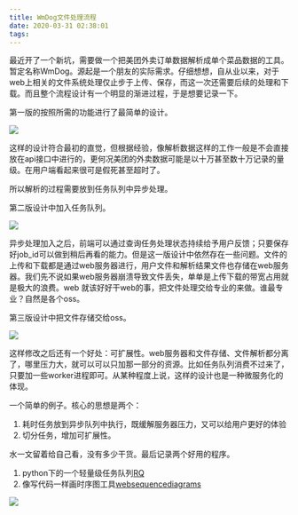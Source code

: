 ```yaml
---
title: WmDog文件处理流程
date: 2020-03-31 02:38:01
tags:
---
```


最近开了一个新坑，需要做一个把美团外卖订单数据解析成单个菜品数据的工具。暂定名称WmDog。源起是一个朋友的实际需求。仔细想想，自从业以来，对于web上相关的文件系统处理仅止步于上传、保存，而这一次还需要后续的处理和下载。而且整个流程设计有一个明显的渐进过程，于是想要记录一下。

第一版的按照所需的功能进行了最简单的设计。

![](http://www.jswh.me/wp-content/uploads/2020/03/第一版.png)

这样的设计符合最初的直觉，但根据经验，像解析数据这样的工作一般是不会直接放在api接口中进行的，更何况美团的外卖数据可能是以十万甚至数十万记录的量级。在用户端看起来很可是假死甚至超时了。

所以解析的过程需要放到任务队列中异步处理。

第二版设计中加入任务队列。

![](http://www.jswh.me/wp-content/uploads/2020/03/下载.png)

异步处理加入之后，前端可以通过查询任务处理状态持续给予用户反馈；只要保存好job_id可以做到稍后再看的能力。但是这一版设计中依然存在一些问题。文件的上传和下载都是通过web服务器进行，用户文件和解析结果文件也存储在web服务器。我们先不说如果web服务器崩溃导致文件丢失，单单是上传下载的带宽占用就是极大的浪费。web 就该好好干web的事，把文件处理交给专业的来做。谁最专业？自然是各个oss。

第三版设计中把文件存储交给oss。

![](http://www.jswh.me/wp-content/uploads/2020/03/下载-2.png)

这样修改之后还有一个好处：可扩展性。web服务器和文件存储、文件解析都分离了，哪里压力大，就可以可以只加那一部分的资源。比如任务队列消费不过来了，只要加一些worker进程即可。从某种程度上说，这样的设计也是一种微服务化的体现。

一个简单的例子。核心的思想是两个：

1. 耗时任务放到异步队列中执行，既缓解服务器压力，又可以给用户更好的体验
2. 切分任务，增加可扩展性。

水一文留着给自己看，没有多少干货。最后记录两个好用的程序。

1. python下的一个轻量级任务队列[RQ](https://python-rq.org/)
2. 像写代码一样画时序图工具[websequencediagrams](https://www.websequencediagrams.com/)

![](https://i0.wp.com/www.jswh.me/wp-content/uploads/2020/03/批注-2020-03-31-180653.jpg?fit=640%2C326)